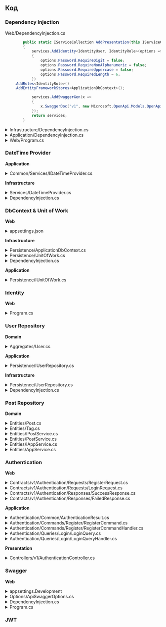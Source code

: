 ## Код

### Dependency Injection



Web/DependencyInjection.cs

~~~ csharp
        public static IServiceCollection AddPresentation(this IServiceCollection services)
        {
            services.AddIdentity<IdentityUser, IdentityRole>(options =>
            {
                options.Password.RequireDigit = false;
                options.Password.RequireNonAlphanumeric = false;
                options.Password.RequireUppercase = false;
                options.Password.RequiredLength = 6;
            })
    .AddRoles<IdentityRole>()
    .AddEntityFrameworkStores<ApplicationDbContext>();

            services.AddSwaggerGen(x =>
            {
                x.SwaggerDoc("v1", new Microsoft.OpenApi.Models.OpenApiInfo {Title="My Api", Version="v1" });
            });
            return services;
        }
~~~



<details>

<summary>Infrastructure/DependencyInjection.cs</summary>
      
``` csharp
public static IServiceCollection AddInfrastructure(this IServiceCollection services, ConfigurationManager config)
{
    return services;
}
```

</details>

<details>

<summary>Application/DependencyInjection.cs</summary>
      
```csharp
public static IServiceCollection AddApplication(this IServiceCollection services)
{
    services.AddMediatR(typeof(DependencyInjection).Assembly);
    return services;
}
```

</details>

<details>

<summary>Web/Program.cs</summary>

```csharp
var builder = WebApplication.CreateBuilder(args);
{
    builder.Services.AddApplication();
    builder.Services.AddInfrastructure(builder.Configuration);
    builder.Services.AddPresentation();
    builder.Services.AddControllers();
}

var app = builder.Build();
{
    app.UseHttpsRedirection();
    
    Assembly presentationAssembly = typeof(Presentation.AssemblyReference).Assembly;
    app.MapControllers().AddApplicationPart(presentationAssembly);

    app.Run();
}
```

</details>
  
### DateTime Provider
**Application**
<details>
<summary>Common/Services/IDateTimeProvider.cs</summary>
      
```csharp
public interface IDateTimeProvider
{
    DateTime UtcNow { get; }
}
```

</details>

**Infrastructure**

<details>

<summary>Services/DateTimeProvider.cs</summary>
      
```csharp
public class DateTimeProvider : IDateTimeProvider
{
    public DateTime UtcNow => DateTime.UtcNow;
}
```

</details>

<details>

<summary>DependencyInjection.cs</summary>
Добавить

```csharp
services.AddSingleton<IDateTimeProvider, DateTimeProvider>();
```

</details>

### DbContext & Unit of Work

**Web**

<details>

<summary>appsettings.json</summary>
      
```json
    "ConnectionStrings": {
    "DefaultConnection": "Data Source=(localdb)\\MSSQLLocalDB;Initial Catalog=Portfolio2022;Integrated Security=True;
    Connect Timeout=30;Encrypt=False;TrustServerCertificate=False;ApplicationIntent=ReadWrite;MultiSubnetFailover=False"
    }
```

</details>

**Infrastructure**

<details>

<summary>Persistence/ApplicationDbContext.cs</summary>
      
```csharp
public class ApplicationDbContext : IdentityDbContext
{
    public ApplicationDbContext(DbContextOptions<ApplicationDbContext> options) : base(options)
    {

    }

    public DbSet<User> Users { get; set; }

    public DbSet<Post> Posts { get; set; }
}
```

</details>  
      
<details>

<summary>Persistence/UnitOfWork.cs</summary>
      
```csharp
public sealed class UnitOfWork : IUnitOfWork
{
    private readonly ApplicationDbContext _ctx;

    public UnitOfWork(ApplicationDbContext ctx)
    {
        _ctx = ctx;
    }

    public Task SaveChangesAsync(CancellationToken cancellationToken = default)
    {
        return _ctx.SaveChangesAsync(cancellationToken);
    }
}
```
</details>

<details>
<summary>DependencyInjection.cs</summary>
      
```csharp
public static IServiceCollection AddInfrastructure(this IServiceCollection services, IConfiguration configuration)
{
    services.AddDbContext<ApplicationDbContext>(options => options.UseSqlServer(configuration["DefaultConnection"]));
}
```
      
</details>
      
**Application**
<details>
<summary>Persistence/IUnitOfWork.cs</summary>
      
```csharp

```

</details>
      
### Identity
**Web**
<details>

<summary>Program.cs</summary>
      
```csharp
    var builder = WebApplication.CreateBuilder(args);
    {
        builder.Services.AddIdentity<IdentityUser, IdentityRole>(options =>
        {
            options.Password.RequireDigit = false;
            options.Password.RequireNonAlphanumeric = false;
            options.Password.RequireUppercase = false;
            options.Password.RequiredLength = 6;
        })
            .AddRoles<IdentityRole>()
            .AddEntityFrameworkStores<ApplicationDbContext>();
    }
    var app = builder.Build();
    {
        {
            IServiceScope scope = app.Services.CreateScope();
            ApplicationDbContext ctx = scope.ServiceProvider.GetRequiredService<ApplicationDbContext>();
            UserManager<IdentityUser> userManager = scope.ServiceProvider.GetRequiredService<UserManager<IdentityUser>>();
            RoleManager<IdentityRole> roleManager = scope.ServiceProvider.GetRequiredService<RoleManager<IdentityRole>>();

            ctx.Database.EnsureCreated();

            IdentityRole adminRole = new IdentityRole("Admin");
            if (!ctx.Roles.Any())
            {
                roleManager.CreateAsync(adminRole).GetAwaiter().GetResult();
            }

            if (!ctx.Users.Any(u => u.UserName == "admin"))
            {
                IdentityUser adminUser = new IdentityUser
                {
                    UserName = "admin",
                    Email = "admin@example.com"
                };
                userManager.CreateAsync(adminUser, "P@ssword123!").GetAwaiter().GetResult();
                userManager.AddToRoleAsync(adminUser, adminRole.Name).GetAwaiter().GetResult();
            }        
        }
    }
```

</details>
      
### User Repository  

**Domain**

<details>

<summary>Aggregates/User.cs</summary>
      
```csharp
public class User
{
    public Guid Id { get; set; } = Guid.NewGuid();
    public string FirstName { get; set; } = null!;
    public string LastName { get; set; } = null!;
    public string Email { get; set; } = null!;
    public string Password { get; set; } = null!;
}
```

</details>  
      
**Application**

<details>

<summary>Persistence/IUserRepository.cs</summary>
      
```csharp
public interface IUserRepository
{
    User? GetUserByEmail(string email);
    void Add(User user);
}
```

</details>

**Infrastructure**

<details>

<summary>Persistence/UserRepository.cs</summary>
      
```csharp

public class UserRepository : IUserRepository
{
    private static readonly List<User> _users = new();

    public User? GetUserByEmail(string email)
    {
        return _users.SingleOrDefault(u => u.Email == email);
    }

    public void Add(User user)
    {
        _users.Add(user);
    }
}
```
</details>

<details>

<summary>DependencyInjection.cs</summary>
      
```csharp
public static class DependencyInjection
{
    public static IServiceCollection AddInfrastructure(this IServiceCollection services)
    {
        services.AddScoped<IUserRepository, UserRepository>();
        return services;
    }
}
```

</details> 

### Post Repository  

**Domain**

<details>

<summary>Entities/Post.cs</summary>
    
```csharp
    public class Post : Entity<int>
    {
        public DateTime CreationDate { get; set; }
        public string Author { get; set; }
        public string Title { get; set; }
        public string Content { get; set; }
        public DateTime? DisplayUntil { get; set; }
        public string UserId { get; set; }
        public virtual ICollection<Tag> Tags { get; set; }
    }
```

</details>

<details>
<summary>Entities/Tag.cs</summary>

```csharp
    public class Tag : Entity<int>
    {
        public string Text { get; set; }

        public int? PostId { get; set; }

        [ForeignKey(nameof(PostId))]
        public Post Post { get; set; }
    }
```
</details>      
    
<details>
<summary>Entities/IPostService.cs</summary>
    
```csharp
    public interface IPostService : ITweetbookAppService<Post,int>
    {
        Task<IEnumerable<Tag>> GetTagsByPostAsync(int postId);
        Task<Tag> CreatePostTagAsync(Tag tag);
    }
```
</details>       
    
<details>
<summary>Entities/PostService.cs</summary>
    
```csharp
    public class PostService : TweetbookAppService<Post>, IPostService
    {
        //private readonly IHttpContextAccessor _httpContextAccessor;

        //public PostService(DataContext dataContext, IHttpContextAccessor httpContextAccessor) : base(dataContext)
        //{
        //    _httpContextAccessor = httpContextAccessor;
        //}

        public PostService(DataContext dataContext) : base(dataContext) {}

        public override async Task<bool> UpdateAsync(Post item)
        {
            CheckInstanceAvailability();

            var itemToUpdate = await GetByIdAsync(item.Id);
            if (itemToUpdate == null)
                return await Task.FromResult(false);

            //The infrastructure evaluates for us via PostOwnershipValidationFilter where applied
            //But what if the developer forgets to decorate the endpoint with the attribute aforementioned?
            //In this case, uncomment the line below or adopt a better coding strategy*
            //if (!CurrentUserIsOwner(itemToUpdate.UserId))
            //    return await Task.FromResult(false);
            //*throw new SecurityException("Access denied to the request resource or operation")

            //DataContext.Set<T>().Update(item); //See next line below

            //https://stackoverflow.com/questions/7106211/entity-framework-why-explicitly-set-entity-state-to-modified
            item.UserId = itemToUpdate.UserId;
            DataContext.Entry(itemToUpdate).CurrentValues.SetValues(item);

            var updated = await DataContext.SaveChangesAsync() > 0;

            return await Task.FromResult(updated);
        }

        public override async Task<bool> RemoveAsync(int id)
        {
            CheckInstanceAvailability();

            var itemToRemove = await GetByIdAsync(id);
            if (itemToRemove != null)
            {
                //The infrastructure evaluates for us via PostOwnershipValidationFilter where applied
                //But what if the developer forgets to decorate the endpoint with the attribute aforementioned?
                //In this case, uncomment the line below or adopt a better coding strategy*
                //if (!CurrentUserIsOwner(itemToRemove.UserId))
                //    return await Task.FromResult(false);
                //*throw new SecurityException("Access denied to the request resource or operation")

                DataContext.Entry(itemToRemove).State = EntityState.Deleted;
                await DataContext.SaveChangesAsync();
            }

            return await Task.FromResult(true);
        }

        public async Task<IEnumerable<Tag>> GetTagsByPostAsync(int postId)
        {
            //TODO: Implement get tags by post id method
            CheckInstanceAvailability();

            return await Task.FromResult(Enumerable.Empty<Tag>());
        }

        public async Task<Tag> CreatePostTagAsync(Tag tag)
        {
            CheckInstanceAvailability();

            var relatedPost = await GetByIdAsync(tag.PostId.Value);
            if (relatedPost != null)
            {
                await DataContext.Tags.AddAsync(tag);
                var created = await DataContext.SaveChangesAsync() > 0;

                return await Task.FromResult(created ? tag : null);
            }

            return await Task.FromResult((Tag)null);
        }

        //The infrastructure evaluates for us via PostOwnershipValidationFilter where applied
        //private bool CurrentUserIsOwner(string postUserId) => string.Equals(_httpContextAccessor.HttpContext.GetCurrentUserId(),
            postUserId, StringComparison.Ordinal);
    }
```
</details>   
 
<details>
<summary>Entities/IAppService.cs</summary>
      
```csharp
    public interface ITweetbookAppService<T, TKey> where T : class
    {
        Task<T> GetByIdAsync(TKey id);
        Task<IEnumerable<T>> GetAllAsync();
        Task<bool> CreateAsync(T item);
        Task<bool> UpdateAsync(T item);
        Task<bool> RemoveAsync(TKey id);
    }
```

</details>    
      
<details>
<summary>Entities/AppService.cs</summary>
    
```csharp
    public abstract class TweetbookAppService<T> : ITweetbookAppService<T, int> where T : Entity<int>
        {
            protected DataContext DataContext { get; private set; }

            public TweetbookAppService(DataContext dataContext)
            {
                DataContext = dataContext;
            }

            public async virtual Task<IEnumerable<T>> GetAllAsync()
            {
                CheckInstanceAvailability();

                return await Task.FromResult(DataContext.Set<T>().ToImmutableList());
            }

            public async virtual Task<T> GetByIdAsync(int id)
            {
                CheckInstanceAvailability();

                return await DataContext.Set<T>().FirstOrDefaultAsync(it => it.Id == id);
            }

            public async virtual Task<bool> CreateAsync(T item)
            {
                CheckInstanceAvailability();

                await DataContext.Set<T>().AddAsync(item);
                var created = await DataContext.SaveChangesAsync() > 0;

                return await Task.FromResult(created);
            }

            public async virtual Task<bool> RemoveAsync(int id)
            {
                CheckInstanceAvailability();

                var itemToRemove = await GetByIdAsync(id);
                if (itemToRemove != null)
                {
                    DataContext.Entry(itemToRemove).State = EntityState.Deleted;
                    await DataContext.SaveChangesAsync();
                }

                return await Task.FromResult(true);
            }

            public async virtual Task<bool> UpdateAsync(T item)
            {
                CheckInstanceAvailability();

                //DataContext.Set<T>().Update(item);

                var itemToUpdate = await DataContext.Set<T>().SingleOrDefaultAsync(it => it.Id == item.Id);
                if (itemToUpdate == null)
                    return await Task.FromResult(false);

                //https://stackoverflow.com/questions/7106211/entity-framework-why-explicitly-set-entity-state-to-modified
                DataContext.Entry(itemToUpdate).CurrentValues.SetValues(item);

                var updated = await DataContext.SaveChangesAsync() > 0;

                return await Task.FromResult(updated);
            }

            #region IDisposable Support
            private bool disposedValue = false; // To detect redundant calls

            protected virtual void Dispose(bool disposing)
            {
                if (!disposedValue)
                {
                    if (disposing)
                    {
                        if (DataContext != null)
                            DataContext.Dispose();
                    }

                    // TODO: free unmanaged resources (unmanaged objects) and override a finalizer below.
                    // TODO: set large fields to null.

                    disposedValue = true;
                }
            }

            ~TweetbookAppService()
            {
                Dispose(false);
            }

            public void Dispose()
            {
                Dispose(true);
                GC.SuppressFinalize(this);
            }
            #endregion

            protected void CheckInstanceAvailability()
            {
                if (disposedValue)
                    throw new ObjectDisposedException("This service instance was disposed and is no longer available!");
            }
        }
```
</details>     

### Authentication
**Web**

<details>

<summary>Contracts/v1/Authentication/Requests/RegisterRequest.cs</summary>

```csharp
public record RegisterRequest(
    string FirstName,
    string LastName,
    string Email,
    string Password);
```

</details>
<details>
<summary>Contracts/v1/Authentication/Requests/LoginRequest.cs</summary>

```csharp
public record LoginRequest(
    string Email,
    string Password);
```

</details>
<details>
<summary>Contracts/v1/Authentication/Responses/SuccessResponse.cs</summary>

```csharp
public record SuccessResponse(
    Guid Id,
    string FirstName,
    string LastName,
    string Email,
    string Token);
```
</details>
<details>
<summary>Contracts/v1/Authentication/Responses/FailedResponse.cs</summary>

```csharp
public class FailedResponse
{

}
```
</details>

**Application**
<details>
<summary>Authentication/Common/AuthenticationResult.cs</summary>
      
```csharp
public record AuthenticationResult(
    User User,
    string Token);
```
</details>    
<details>
<summary>Authentication/Commands/Register/RegisterCommand.cs</summary>
      
```csharp
public record RegisterCommand(
    string FirstName,
    string LastName,
    string Email,
    string Password) : IRequest<AuthenticationResult>;
```
</details>
      

<details>
<summary>Authentication/Commands/Register/RegisterCommandHandler.cs</summary>
      
```csharp
public class RegisterCommandHandler :
    IRequestHandler<RegisterCommand, AuthenticationResult>
{
    private readonly IJwtTokenGenerator _jwttokengenerator;
    private readonly IUserRepository _userRepository;

    public RegisterCommandHandler(IJwtTokenGenerator jwtTokenGenerator,
        IUserRepository userRepository)
    {
        _jwttokengenerator = jwtTokenGenerator;
        _userRepository = userRepository;
    }
    public async Task<AuthenticationResult> Handle(RegisterCommand command, CancellationToken cancellationToken)
    {
        if (_userRepository.GetUserByEmail(command.Email) is not null)
        {
            throw new Exception("User with given email already exists");
        }

        var user = new User
        {
            FirstName = command.FirstName,
            LastName = command.LastName,
            Email = command.Email,
            Password = command.Password
        };
        _userRepository.Add(user);

        Guid userId = Guid.NewGuid();
        var token = _jwttokengenerator.GenerateToken(user);

        return new AuthenticationResult(
            user,
            token);
    }
}
```
</details>
<details>
<summary>Authentication/Queries/Login/LoginQuery.cs</summary>
      
```csharp
public record LoginQuery(string Email, string Password)
        : IRequest<AuthenticationResult>;
```
</details>
<details>
<summary>Authentication/Queries/Login/LoginQueryHandler.cs</summary>
      
```csharp
public class LoginQueryHandler :
    IRequestHandler<LoginQuery, AuthenticationResult>
{
    private readonly IJwtTokenGenerator _jwttokengenerator;
    private readonly IUserRepository _userRepository;

    public LoginQueryHandler(IJwtTokenGenerator jwtTokenGenerator,
        IUserRepository userRepository)
    {
        _jwttokengenerator = jwtTokenGenerator;
        _userRepository = userRepository;
    }

    public async Task<AuthenticationResult> Handle(LoginQuery query, CancellationToken cancellationToken)
    {
        if (_userRepository.GetUserByEmail(query.Email) is not User user)
        {
            throw new Exception("User with given email does not exist");
        }

        if (user.Password != query.Password)
        {
            throw new Exception("Invalid password");
        }

        var token = _jwttokengenerator.GenerateToken(user);

        return new AuthenticationResult(
            user,
            token);
    }
}
```

</details>      
      
**Presentation**
      
<details>
<summary>Controllers/v1/AuthenticationController.cs</summary>
      
```csharp
[ApiController]
[Route("auth")]
public class AuthenticationController : ControllerBase
{
    private readonly ISender _mediator;

    public AuthenticationController(
        IMediator mediator)
    {
        _mediator = mediator;
    }

    [HttpPost("register")]
    public async Task<IActionResult> Register(RegisterRequest request)
    {
        var command = new RegisterCommand(request.FirstName, request.LastName, request.Email, request.Password);
        var authResult = await _mediator.Send(command);

        var authResponse = new SuccessResponse(
            authResult.User.Id,
            authResult.User.FirstName,
            authResult.User.LastName,
            authResult.User.Email,
            authResult.Token);
        return Ok(request);
    }

    [HttpPost("login")]
    public async Task<IActionResult> Login(LoginRequest request)
    {
        var query = new LoginQuery(request.Email, request.Password);
        var authResult = await _mediator.Send(query);
        var authResponse = new SuccessResponse(
            authResult.User.Id,
            authResult.User.FirstName,
            authResult.User.LastName,
            authResult.User.Email,
            authResult.Token);
        return Ok(request);
    }
}
```
</details>

### Swagger
**Web**
<details>
<summary>appsettings.Development</summary>
      
```json
"ApiSwaggerOptions": {
    "JsonRoute": "swagger/{documentName}/swagger.json",
    "Description": "Our API",
    "UIEndpoint":  "v1/swagger.json"
}
```
</details>
<details>
<summary>Options/ApiSwaggerOptions.cs</summary>
      
```csharp
public record ApiSwaggerOptions(
    string JsonRoute = null!,
    string UiEndpoint = null!,
    string Description = null!);
```
</details>
<details>
<summary>DependencyInjection.cs</summary>
      
```csharp
services.AddSwaggerGen(x =>
{
    x.SwaggerDoc("v1", new Microsoft.OpenApi.Models.OpenApiInfo
    {
        Title = "Api",
        Version = "v1"
    });
});
```
</details>
<details>
<summary>Program.cs</summary>
    
Добавить
    
```csharp
var swaggerOptions = new ApiSwaggerOptions();

builder.Configuration.GetSection(nameof(ApiSwaggerOptions))
    .Bind(swaggerOptions);

app.UseSwagger(option =>
{
    option.RouteTemplate = swaggerOptions.JsonRoute;
});

app.UseSwaggerUI(option =>
{
    option.SwaggerEndpoint(swaggerOptions.UiEndpoint, swaggerOptions.Description);
});
```
</details>
  
### JWT
